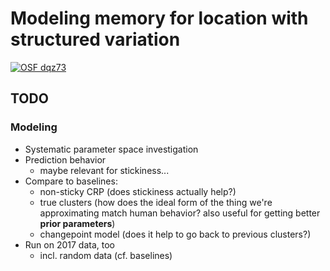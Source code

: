 # Modeling memory for location with structured variation

[![OSF dqz73](https://img.shields.io/badge/OSF-dqz73-blue.svg)](https://osf.io/dqz73/)

## TODO

### Modeling

* Systematic parameter space investigation
* Prediction behavior
    * maybe relevant for stickiness...
* Compare to baselines:
    * non-sticky CRP (does stickiness actually help?)
    * true clusters (how does the ideal form of the thing we're approximating
      match human behavior?  also useful for getting better **prior parameters**)
    * changepoint model (does it help to go back to previous clusters?)
* Run on 2017 data, too
    * incl. random data (cf. baselines)
